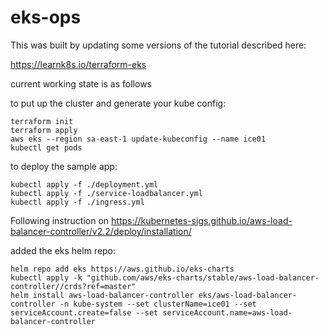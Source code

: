# eks-ops

This was built by updating some versions of the tutorial described here:

https://learnk8s.io/terraform-eks

current working state is as follows

to put up the cluster and generate your kube config:

```
terraform init
terraform apply
aws eks --region sa-east-1 update-kubeconfig --name ice01
kubectl get pods
```

to deploy the sample app:

```
kubectl apply -f ./deployment.yml
kubectl apply -f ./service-loadbalancer.yml
kubectl apply -f ./ingress.yml
```

Following instruction on https://kubernetes-sigs.github.io/aws-load-balancer-controller/v2.2/deploy/installation/

added the eks helm repo:

```
helm repo add eks https://aws.github.io/eks-charts
kubectl apply -k "github.com/aws/eks-charts/stable/aws-load-balancer-controller//crds?ref=master"
helm install aws-load-balancer-controller eks/aws-load-balancer-controller -n kube-system --set clusterName=ice01 --set serviceAccount.create=false --set serviceAccount.name=aws-load-balancer-controller
```

